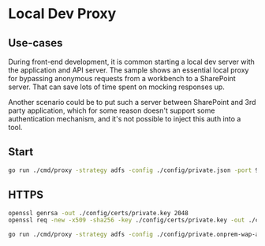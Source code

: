 # Local Dev Proxy

## Use-cases

During front-end development, it is common starting a local dev server with the application and API server. The sample shows an essential local proxy for bypassing anonymous requests from a workbench to a SharePoint server. That can save lots of time spent on mocking responses up.

Another scenario could be to put such a server between SharePoint and 3rd party application, which for some reason doesn't support some authentication mechanism, and it's not possible to inject this auth into a tool.

## Start

```bash
go run ./cmd/proxy -strategy adfs -config ./config/private.json -port 9090
```

## HTTPS

```bash
openssl genrsa -out ./config/certs/private.key 2048
openssl req -new -x509 -sha256 -key ./config/certs/private.key -out ./config/certs/public.crt -days 3650
```

```bash
go run ./cmd/proxy -strategy adfs -config ./config/private.onprem-wap-adfs.json -port 443 -sslKey ./config/certs/private.key -sslCert ./config/certs/public.crt
```